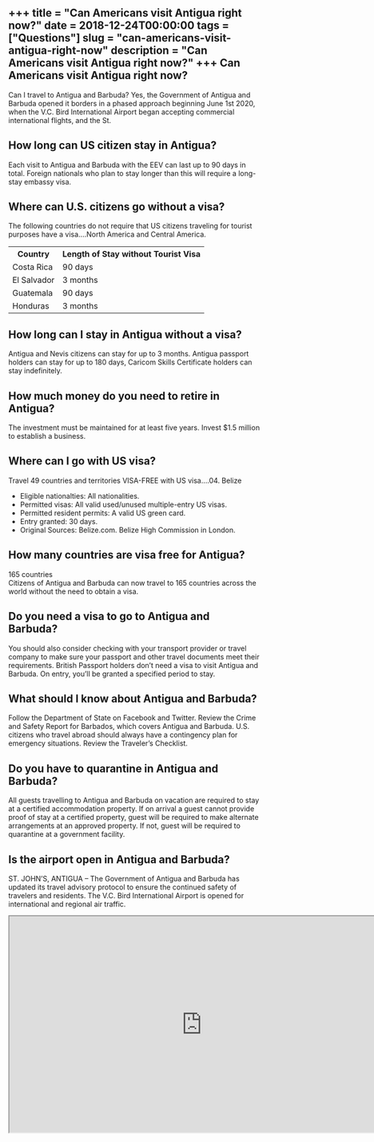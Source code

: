 +++
title = "Can Americans visit Antigua right now?"
date = 2018-12-24T00:00:00
tags = ["Questions"]
slug = "can-americans-visit-antigua-right-now"
description = "Can Americans visit Antigua right now?"
+++
Can Americans visit Antigua right now?
--------------------------------------

Can I travel to Antigua and Barbuda? Yes, the Government of Antigua and Barbuda opened it borders in a phased approach beginning June 1st 2020, when the V.C. Bird International Airport began accepting commercial international flights, and the St.

How long can US citizen stay in Antigua?
----------------------------------------

Each visit to Antigua and Barbuda with the EEV can last up to 90 days in total. Foreign nationals who plan to stay longer than this will require a long-stay embassy visa.

Where can U.S. citizens go without a visa?
------------------------------------------

The following countries do not require that US citizens traveling for tourist purposes have a visa….North America and Central America.

<table><tr><th>Country</th><th>Length of Stay without Tourist Visa</th></tr><tr><td>Costa Rica</td><td>90 days</td></tr><tr><td>El Salvador</td><td>3 months</td></tr><tr><td>Guatemala</td><td>90 days</td></tr><tr><td>Honduras</td><td>3 months</td></tr></table>

How long can I stay in Antigua without a visa?
----------------------------------------------

Antigua and Nevis citizens can stay for up to 3 months. Antigua passport holders can stay for up to 180 days, Caricom Skills Certificate holders can stay indefinitely.

How much money do you need to retire in Antigua?
------------------------------------------------

The investment must be maintained for at least five years. Invest $1.5 million to establish a business.

Where can I go with US visa?
----------------------------

Travel 49 countries and territories VISA-FREE with US visa….04. Belize

- Eligible nationalties: All nationalities.
- Permitted visas: All valid used/unused multiple-entry US visas.
- Permitted resident permits: A valid US green card.
- Entry granted: 30 days.
- Original Sources: Belize.com. Belize High Commission in London.

How many countries are visa free for Antigua?
---------------------------------------------

165 countries  
Citizens of Antigua and Barbuda can now travel to 165 countries across the world without the need to obtain a visa.

Do you need a visa to go to Antigua and Barbuda?
------------------------------------------------

You should also consider checking with your transport provider or travel company to make sure your passport and other travel documents meet their requirements. British Passport holders don’t need a visa to visit Antigua and Barbuda. On entry, you’ll be granted a specified period to stay.

What should I know about Antigua and Barbuda?
---------------------------------------------

Follow the Department of State on Facebook and Twitter. Review the Crime and Safety Report for Barbados, which covers Antigua and Barbuda. U.S. citizens who travel abroad should always have a contingency plan for emergency situations. Review the Traveler’s Checklist.

Do you have to quarantine in Antigua and Barbuda?
-------------------------------------------------

All guests travelling to Antigua and Barbuda on vacation are required to stay at a certified accommodation property. If on arrival a guest cannot provide proof of stay at a certified property, guest will be required to make alternate arrangements at an approved property. If not, guest will be required to quarantine at a government facility.

Is the airport open in Antigua and Barbuda?
-------------------------------------------

ST. JOHN’S, ANTIGUA – The Government of Antigua and Barbuda has updated its travel advisory protocol to ensure the continued safety of travelers and residents. The V.C. Bird International Airport is opened for international and regional air traffic.

<iframe allow="accelerometer; autoplay; clipboard-write; encrypted-media; gyroscope; picture-in-picture" allowfullscreen="" class="__youtube_prefs__  epyt-is-override  no-lazyload" data-no-lazy="1" data-origheight="433" data-origwidth="770" data-skipgform_ajax_framebjll="" height="433" id="_ytid_90378" loading="lazy" src="https://www.youtube.com/embed/AauJEV2ehWc?enablejsapi=1&autoplay=0&cc_load_policy=0&cc_lang_pref=&iv_load_policy=1&loop=0&modestbranding=0&rel=1&fs=1&playsinline=0&autohide=2&theme=dark&color=red&controls=1&" title="YouTube player" width="770"></iframe>